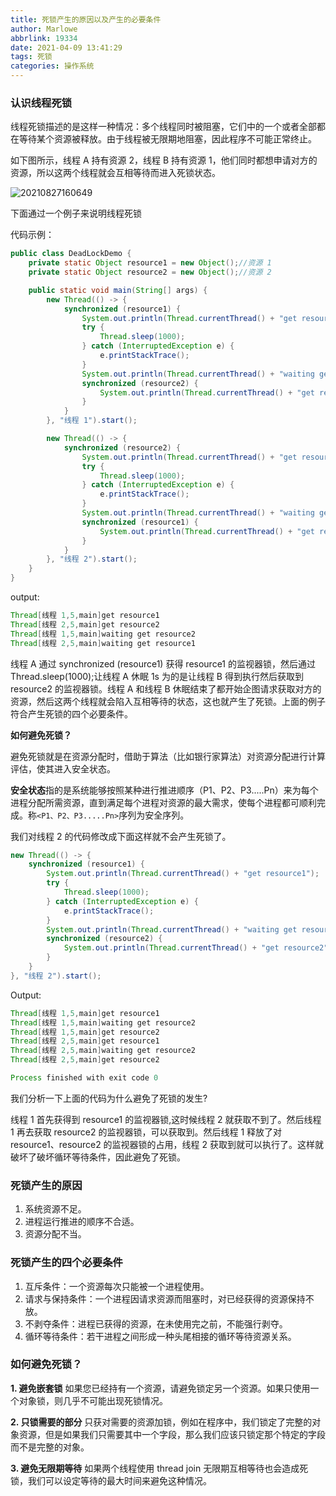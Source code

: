 ```yaml
---
title: 死锁产生的原因以及产生的必要条件
author: Marlowe
abbrlink: 19334
date: 2021-04-09 13:41:29
tags: 死锁
categories: 操作系统
---
```


<!--more-->

### 认识线程死锁

线程死锁描述的是这样一种情况：多个线程同时被阻塞，它们中的一个或者全部都在等待某个资源被释放。由于线程被无限期地阻塞，因此程序不可能正常终止。

如下图所示，线程 A 持有资源 2，线程 B 持有资源 1，他们同时都想申请对方的资源，所以这两个线程就会互相等待而进入死锁状态。

![20210827160649](https://aishu-marlowe.oss-cn-beijing.aliyuncs.com/20210827160649.png)

下面通过一个例子来说明线程死锁

代码示例：
```java
public class DeadLockDemo {
    private static Object resource1 = new Object();//资源 1
    private static Object resource2 = new Object();//资源 2

    public static void main(String[] args) {
        new Thread(() -> {
            synchronized (resource1) {
                System.out.println(Thread.currentThread() + "get resource1");
                try {
                    Thread.sleep(1000);
                } catch (InterruptedException e) {
                    e.printStackTrace();
                }
                System.out.println(Thread.currentThread() + "waiting get resource2");
                synchronized (resource2) {
                    System.out.println(Thread.currentThread() + "get resource2");
                }
            }
        }, "线程 1").start();

        new Thread(() -> {
            synchronized (resource2) {
                System.out.println(Thread.currentThread() + "get resource2");
                try {
                    Thread.sleep(1000);
                } catch (InterruptedException e) {
                    e.printStackTrace();
                }
                System.out.println(Thread.currentThread() + "waiting get resource1");
                synchronized (resource1) {
                    System.out.println(Thread.currentThread() + "get resource1");
                }
            }
        }, "线程 2").start();
    }
}
```
output:
```java
Thread[线程 1,5,main]get resource1
Thread[线程 2,5,main]get resource2
Thread[线程 1,5,main]waiting get resource2
Thread[线程 2,5,main]waiting get resource1  
```

线程 A 通过 synchronized (resource1) 获得 resource1 的监视器锁，然后通过Thread.sleep(1000);让线程 A 休眠 1s 为的是让线程 B 得到执行然后获取到 resource2 的监视器锁。线程 A 和线程 B 休眠结束了都开始企图请求获取对方的资源，然后这两个线程就会陷入互相等待的状态，这也就产生了死锁。上面的例子符合产生死锁的四个必要条件。

**如何避免死锁？**

避免死锁就是在资源分配时，借助于算法（比如银行家算法）对资源分配进行计算评估，使其进入安全状态。

**安全状态**指的是系统能够按照某种进行推进顺序（P1、P2、P3.....Pn）来为每个进程分配所需资源，直到满足每个进程对资源的最大需求，使每个进程都可顺利完成。称`<P1、P2、P3.....Pn>`序列为安全序列。

我们对线程 2 的代码修改成下面这样就不会产生死锁了。

```java
new Thread(() -> {
    synchronized (resource1) {
        System.out.println(Thread.currentThread() + "get resource1");
        try {
            Thread.sleep(1000);
        } catch (InterruptedException e) {
            e.printStackTrace();
        }
        System.out.println(Thread.currentThread() + "waiting get resource2");
        synchronized (resource2) {
            System.out.println(Thread.currentThread() + "get resource2");
        }
    }
}, "线程 2").start();
```

Output:

```java
Thread[线程 1,5,main]get resource1
Thread[线程 1,5,main]waiting get resource2
Thread[线程 1,5,main]get resource2
Thread[线程 2,5,main]get resource1
Thread[线程 2,5,main]waiting get resource2
Thread[线程 2,5,main]get resource2

Process finished with exit code 0
```

我们分析一下上面的代码为什么避免了死锁的发生?

线程 1 首先获得到 resource1 的监视器锁,这时候线程 2 就获取不到了。然后线程 1 再去获取 resource2 的监视器锁，可以获取到。然后线程 1 释放了对 resource1、resource2 的监视器锁的占用，线程 2 获取到就可以执行了。这样就破坏了破坏循环等待条件，因此避免了死锁。

### 死锁产生的原因

1. 系统资源不足。
2. 进程运行推进的顺序不合适。
3. 资源分配不当。

### 死锁产生的四个必要条件

1. 互斥条件：一个资源每次只能被一个进程使用。
2. 请求与保持条件：一个进程因请求资源而阻塞时，对已经获得的资源保持不放。
3. 不剥夺条件：进程已获得的资源，在未使用完之前，不能强行剥夺。
4. 循环等待条件：若干进程之间形成一种头尾相接的循环等待资源关系。


### 如何避免死锁？

**1. 避免嵌套锁**
如果您已经持有一个资源，请避免锁定另一个资源。如果只使用一个对象锁，则几乎不可能出现死锁情况。


**2. 只锁需要的部分**
只获对需要的资源加锁，例如在程序中，我们锁定了完整的对象资源，但是如果我们只需要其中一个字段，那么我们应该只锁定那个特定的字段而不是完整的对象。

**3. 避免无限期等待**
如果两个线程使用 thread join 无限期互相等待也会造成死锁，我们可以设定等待的最大时间来避免这种情况。